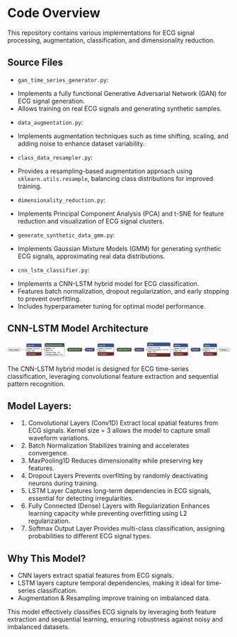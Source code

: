 # Code Overview

This repository contains various implementations for ECG signal processing, augmentation, classification, and dimensionality reduction.

## Source Files

- `gan_time_series_generator.py`:
 * Implements a fully functional Generative Adversarial Network (GAN) for ECG signal generation.
 * Allows training on real ECG signals and generating synthetic samples.
- `data_augmentation.py`:
 * Implements augmentation techniques such as time shifting,       scaling, and adding noise to enhance dataset variability.
- `class_data_resampler.py`:
 * Provides a resampling-based augmentation approach using `sklearn.utils.resample`, balancing class distributions for improved training.
- `dimensionality_reduction.py`:
 * Implements Principal Component Analysis (PCA) and t-SNE for feature reduction and visualization of ECG signal clusters.
- `generate_synthetic_data_gmm.py`:
 * Implements Gaussian Mixture Models (GMM) for generating synthetic ECG signals, approximating real data distributions.
- `cnn_lstm_classifier.py`:
 * Implements a CNN-LSTM hybrid model for ECG classification.
 * Features batch normalization, dropout regularization, and early stopping to prevent overfitting.
 * Includes hyperparameter tuning for optimal model performance.

## CNN-LSTM Model Architecture

<p align="center"> <img src="../data/figures/EDA/saved_model.h5.png" alt="CNN-LSTM Model" width="900"> </p>


The CNN-LSTM hybrid model is designed for ECG time-series classification, leveraging convolutional feature extraction and sequential pattern recognition.

## Model Layers:
- 1. Convolutional Layers (Conv1D) Extract local spatial features from ECG signals. Kernel size = 3 allows the model to capture small waveform variations.
- 2. Batch Normalization Stabilizes training and accelerates convergence.
- 3. MaxPooling1D Reduces dimensionality while preserving key features.
- 4. Dropout Layers Prevents overfitting by randomly deactivating neurons during training.
- 5. LSTM Layer Captures long-term dependencies in ECG signals, essential for detecting irregularities.
- 6. Fully Connected (Dense) Layers with Regularization Enhances learning capacity while preventing overfitting using L2 regularization.
- 7. Softmax Output Layer Provides multi-class classification, assigning probabilities to different ECG signal types.
## Why This Model?
- CNN layers extract spatial features from ECG signals.
- LSTM layers capture temporal dependencies, making it ideal for time-series classification.
- Augmentation & Resampling improve training on imbalanced data.


This model effectively classifies ECG signals by leveraging both feature extraction and sequential learning, ensuring robustness against noisy and imbalanced datasets.